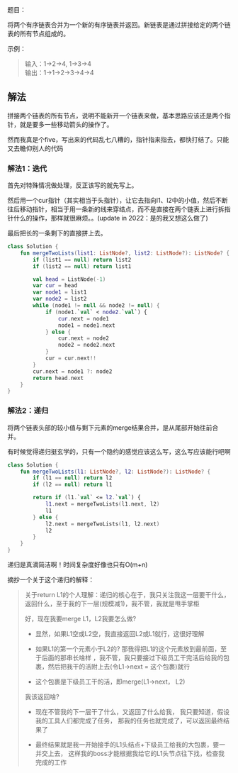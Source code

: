 题目：

将两个有序链表合并为一个新的有序链表并返回。新链表是通过拼接给定的两个链表的所有节点组成的。 

示例：

>输入：1->2->4, 1->3->4  
输出：1->1->2->3->4->4

## 解法
拼接两个链表的所有节点，说明不能新开一个链表来做，基本思路应该还是两个指针，就是要多一些移动箭头的操作了。

然而我真是个five，写出来的代码乱七八糟的，指针指来指去，都快打结了。只能又去瞻仰别人的代码

### 解法1：迭代
首先对特殊情况做处理，反正该写的就先写上。

然后用一个cur指针（其实相当于头指针），让它去指向l1、l2中的小值，然后不断往后移动指针，相当于用一条新的线来穿结点，而不是直接在两个链表上进行拆指针什么的操作，那样就很麻烦。。(update in 2022：是的我又想这么做了)

最后把长的一条剩下的直接拼上去。
```kotlin
class Solution {
    fun mergeTwoLists(list1: ListNode?, list2: ListNode?): ListNode? {
        if (list1 == null) return list2
        if (list2 == null) return list1

        val head = ListNode(-1)
        var cur = head
        var node1 = list1
        var node2 = list2
        while (node1 != null && node2 != null) {
            if (node1.`val` < node2.`val`) {
                cur.next = node1
                node1 = node1.next
            } else {
                cur.next = node2
                node2 = node2.next
            }
            cur = cur.next!!
        }
        cur.next = node1 ?: node2
        return head.next
    }
}
```
### 解法2：递归
将两个链表头部的较小值与剩下元素的merge结果合并，是从尾部开始往前合并。

有时候觉得递归挺玄学的，只有一个隐约的感觉应该这么写，这么写应该能行吧啊
```kotlin
class Solution {
    fun mergeTwoLists(l1: ListNode?, l2: ListNode?): ListNode? {
        if (l1 == null) return l2
        if (l2 == null) return l1

        return if (l1.`val` <= l2.`val`) {
            l1.next = mergeTwoLists(l1.next, l2)
            l1
        } else {
            l2.next = mergeTwoLists(l1, l2.next)
            l2
        }
    }
}
```
递归是真滴简洁啊！时间复杂度好像也只有O(m+n)

摘抄一个关于这个递归的解释：

> 关于return L1的个人理解：递归的核心在于，我只关注我这一层要干什么，返回什么，至于我的下一层(规模减1)，我不管，我就是甩手掌柜
> 
> 好，现在我要merge L1，L2我要怎么做?
>
> * 显然，如果L1空或L2空，我直接返回L2或L1就行，这很好理解
> 
> * 如果L1的第一个元素小于L2的? 那我得把L1的这个元素放到最前面，至于后面的那串长啥样 ，我不管，我只要接过下级员工干完活后给我的包裹，然后把我干的活附上去(令L1->next = 这个包裹)就行
> 
> * 这个包裹是下级员工干的活，即merge(L1->next， L2)
> 
> 我该返回啥?
>
> * 现在不管我的下一层干了什么，又返回了什么给我， 我只要知道，假设我的工具人们都完成了任务， 那我的任务也就完成了，可以返回最终结果了
> 
> * 最终结果就是我一开始接手的L1头结点+下级员工给我的大包裹，要一并交上去， 这样我的boss才能根据我给它的L1头节点往下找，检查我完成的工作


